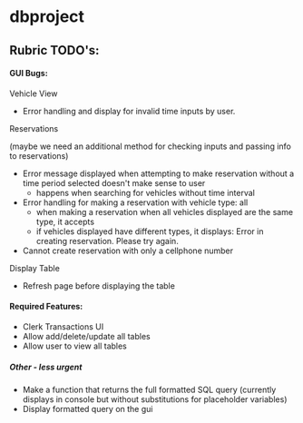 # **dbproject**

## Rubric TODO's:

#### GUI Bugs:
Vehicle View
- Error handling and display for invalid time inputs by user.

Reservations 

(maybe we need an additional method for checking inputs and passing info to reservations)
- Error message displayed when attempting to make reservation without a time period selected doesn't make sense to user
    - happens when searching for vehicles without time interval
- Error handling for making a reservation with vehicle type: all
    - when making a reservation when all vehicles displayed are the same type, it accepts
    - if vehicles displayed have different types, it displays: Error in creating reservation. Please try again.
- Cannot create reservation with only a cellphone number

Display Table
- Refresh page before displaying the table

#### Required Features:

- Clerk Transactions UI
- Allow add/delete/update all tables
- Allow user to view all tables

##### Other - less urgent
- Make a function that returns the full formatted SQL query (currently displays in console but without 
substitutions for placeholder variables)
- Display formatted query on the gui

